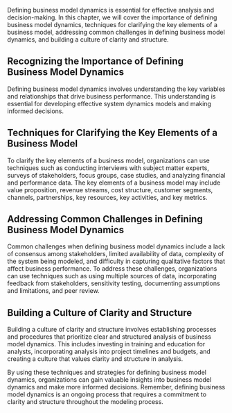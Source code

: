 
Defining business model dynamics is essential for effective analysis and decision-making. In this chapter, we will cover the importance of defining business model dynamics, techniques for clarifying the key elements of a business model, addressing common challenges in defining business model dynamics, and building a culture of clarity and structure.

Recognizing the Importance of Defining Business Model Dynamics
--------------------------------------------------------------

Defining business model dynamics involves understanding the key variables and relationships that drive business performance. This understanding is essential for developing effective system dynamics models and making informed decisions.

Techniques for Clarifying the Key Elements of a Business Model
--------------------------------------------------------------

To clarify the key elements of a business model, organizations can use techniques such as conducting interviews with subject matter experts, surveys of stakeholders, focus groups, case studies, and analyzing financial and performance data. The key elements of a business model may include value proposition, revenue streams, cost structure, customer segments, channels, partnerships, key resources, key activities, and key metrics.

Addressing Common Challenges in Defining Business Model Dynamics
----------------------------------------------------------------

Common challenges when defining business model dynamics include a lack of consensus among stakeholders, limited availability of data, complexity of the system being modeled, and difficulty in capturing qualitative factors that affect business performance. To address these challenges, organizations can use techniques such as using multiple sources of data, incorporating feedback from stakeholders, sensitivity testing, documenting assumptions and limitations, and peer review.

Building a Culture of Clarity and Structure
-------------------------------------------

Building a culture of clarity and structure involves establishing processes and procedures that prioritize clear and structured analysis of business model dynamics. This includes investing in training and education for analysts, incorporating analysis into project timelines and budgets, and creating a culture that values clarity and structure in analysis.

By using these techniques and strategies for defining business model dynamics, organizations can gain valuable insights into business model dynamics and make more informed decisions. Remember, defining business model dynamics is an ongoing process that requires a commitment to clarity and structure throughout the modeling process.
